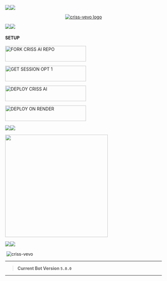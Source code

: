 
<a><img src='https://i.imgur.com/LyHic3i.gif'/></a><a><img src='https://i.imgur.com/LyHic3i.gif'/></a>

<p align="center">
  <a href="https://github.com/criss-vevo">
    <img alt="criss-vevo logo"  src="https://res.cloudinary.com/dgy2dutjs/image/upload/v1751624587/url.crissvevo.co.tz/IMG_2353_fze42l.jpg">
  </a>
</p>

<a><img src='https://i.imgur.com/LyHic3i.gif'/></a><a><img src='https://i.imgur.com/LyHic3i.gif'/></a>


#### SETUP 

  <a href="https://github.com/criss-vevo/CRISS-AI/fork">
    <img title="FORK CRISS AI REPO" src="https://img.shields.io/badge/📁_FORK_CRISS_AI_REPO-000000?style=for-the-badge&logo=files&logoColor=white&color=FFA500" width="260" height="50"/>
  </a>
  </p>

<!-- Action Buttons -->
<p align="left">
  <a href="https://session.crissvevo.co.tz">
    <img title="GET SESSION OPT 1" src="https://img.shields.io/badge/🔑_GET_CRISS_AI_SESSION-000000?style=for-the-badge&logo=quantum&logoColor=white&color=skyblue" width="260" height="50"/>
  </a>
</p>

<p align="left">
  <a href="https://criss-ai.vercel.app">
    <img title="DEPLOY CRISS AI" src="https://img.shields.io/badge/🚀_DEPLOY_ON_HEROKU-000000?style=for-the-badge&logo=heroku&logoColor=white&color=FF00FF" width="260" height="50"/>
  </a>
</p>




<p align="left">
  <a href="https://deploy-on-render-alpha.vercel.app">
    <img title="DEPLOY ON RENDER" src="https://img.shields.io/badge/🚀_DEPLOY_ON_RENDER-000000?style=for-the-badge&logo=render&logoColor=white&color=61DAFB" width="260" height="50"/>
  </a>

<a><img src='https://i.imgur.com/LyHic3i.gif'/></a><a><img src='https://i.imgur.com/LyHic3i.gif'/></a>

<div align="left">
  <a href="https://whatsapp.com/channel/0029VbAhCy8EquiTSb5pMS3t">
    <img src="https://img.shields.io/badge/Join-WhatsApp%20Channel-25D366?style=for-the-badge&logo=whatsapp&logoColor=white&labelColor=000000" width="330"></a>
  </a>
</div>


<a><img src='https://i.imgur.com/LyHic3i.gif'/></a><a><img src='https://i.imgur.com/LyHic3i.gif'/></a>


<p>&nbsp;<img align="center" src="https://github-readme-stats.vercel.app/api?username=criss-vevo&show_icons=true&locale=en" alt="criss-vevo" /></p>

</div>

---

> **Current Bot Version `5.0.0`**  

---

